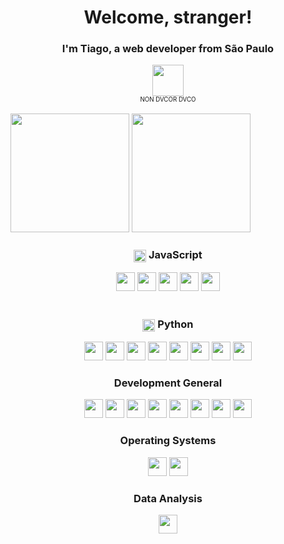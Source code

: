 <h1 align="center">Welcome, stranger!</h1>
<h3 align="center">I'm Tiago, a web developer from São Paulo</h3>

<div align="center">
  <img style="width: 50px;" src="https://upload.wikimedia.org/wikipedia/commons/thumb/2/2b/Bandeira_do_estado_de_S%C3%A3o_Paulo.svg/1024px-Bandeira_do_estado_de_S%C3%A3o_Paulo.svg.png"><br>
  <small><sup>NON DVCOR DVCO</sup></small>
</div>

<br>

<div align="center" style="display: inline-block">
  <img src="https://bellomia-readme-stats.vercel.app/api/?username=niaev&theme=tokyonight" style="width: auto; min-height: 190px; max-height: 190px; height: 190px;" />
  <img src="https://bellomia-readme-stats.vercel.app/api/top-langs/?username=niaev&layout=compact&theme=tokyonight" style="width: auto; min-height: 190px; max-height: 190px; height: 190px;" />
</div>

<br>

<div align="center">
  <h3><img height="20" width="20" style="vertical-align: middle" src="https://cdn.svgporn.com/logos/javascript.svg"> JavaScript</h3>
  <img height="30" width="30" src="https://cdn.svgporn.com/logos/nodejs-icon.svg">
  <img height="30" width="30" src="https://cdn.svgporn.com/logos/typescript-icon.svg">
  <img height="30" width="30" src="https://cdn.svgporn.com/logos/prisma.svg">
  <img height="30" width="30" src="https://cdn.svgporn.com/logos/jest.svg">
  <img height="30" src="https://cdn.svgporn.com/logos/express.svg">
</div>

<br>

<div align="center">
  <h3><img height="20" width="20" style="vertical-align: middle" src="https://cdn.svgporn.com/logos/python.svg"> Python</h3>
  <img height="30" width="30" src="https://cdn.svgporn.com/logos/flask.svg">
  <img height="30" width="30" src="https://pandas.pydata.org/static/img/pandas_mark.svg">
  <img height="30" width="30" src="https://cdn.svgporn.com/logos/numpy.svg">
  <img height="30" width="30" src="https://cdn.svgporn.com/logos/matplotlib-icon.svg">
  <img height="30" width="30" src="https://www.rdkit.org/Images/logo.png">
  <img height="30" width="30" src="https://cdn.svgporn.com/logos/jupyter.svg">
  <img height="30" width="30" src="https://cdn.svgporn.com/logos/selenium.svg">
  <img height="30" src="https://apmonitor.com/dde/uploads/Main/python_beautifulsoup.png">
</div>

<div align="center">
  <h3>Development General</h3>
  <img height="30" width="30" src="https://cdn.svgporn.com/logos/html-5.svg">
  <img height="30" width="30" src="https://cdn.svgporn.com/logos/css-3.svg">
  <img height="30" width="30" src="https://cdn.svgporn.com/logos/php.svg">
  <img height="30" width="30" src="https://cdn.svgporn.com/logos/mysql-icon.svg">
  <img height="30" width="30" src="https://cdn.svgporn.com/logos/postgresql.svg">
  <img height="30" width="30" src="https://cdn.svgporn.com/logos/mongodb-icon.svg">
  <img height="30" width="30" src="https://cdn.svgporn.com/logos/git-icon.svg">
  <img height="30" width="30" src="https://cdn.svgporn.com/logos/bash-icon.svg">
</div>

<div align="center">
  <h3>Operating Systems</h3>
  <img height="30" width="30" src="https://cdn.svgporn.com/logos/ubuntu.svg">
  <img height="30" width="30" src="https://cdn.svgporn.com/logos/microsoft-windows-icon.svg">
</div>

<div align="center">
  <h3>Data Analysis</h3>
  <img height="30" src="https://mahmoudelgendi.com/wp-content/uploads/2022/03/Knime-White.svg">
</div>
